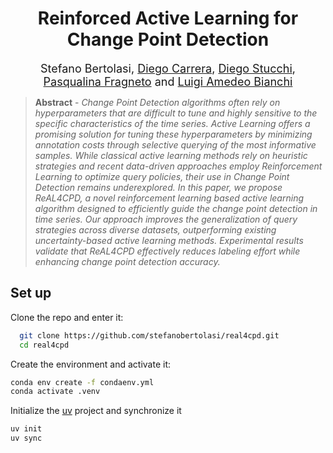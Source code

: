 <h1 align="center">
  Reinforced Active Learning for Change Point Detection
</h1>

<p align="center">
  <font size="4">
    Stefano Bertolasi, 
    <a href="https://scholar.google.com/citations?user=Xx_z0_wAAAAJ&hl=it">Diego Carrera</a>, 
    <a href="https://scholar.google.com/citations?user=-Pmt-OoAAAAJ&hl=it">Diego Stucchi</a>, 
    <a href="https://scholar.google.com/citations?user=HcV1WEAAAAAJ&hl=en">Pasqualina Fragneto</a> and 
    <a href="https://scholar.google.it/citations?user=8JOvCVoAAAAJ&hl=it">Luigi Amedeo Bianchi</a>
  </font>
</p>

<!--
<p align="center">
  <img src="https://img.shields.io/badge/python-3.10%2B-blue" alt="Python 3.10+">
  <img src="https://img.shields.io/badge/license-MIT-green" alt="License MIT">
  <img src="https://img.shields.io/badge/conference-ICDM%202025-orange" alt="ICDM 2025">
</p>
-->
>**Abstract** - *Change Point Detection algorithms often rely on hyperparameters that are difficult to tune and highly sensitive to the specific characteristics of the time series. Active Learning offers a promising solution for tuning these hyperparameters by minimizing annotation costs through selective querying of the most informative samples. While classical active learning methods rely on heuristic strategies and recent data-driven approaches employ Reinforcement Learning to optimize query policies, their use in Change Point Detection remains underexplored. In this paper, we propose ReAL4CPD, a novel reinforcement learning based active learning algorithm designed to efficiently guide the change point detection in time series. Our approach improves the generalization of query strategies across diverse datasets, outperforming existing uncertainty-based active learning methods. Experimental results validate that ReAL4CPD effectively reduces labeling effort while enhancing change point detection accuracy.*

<h2>
  Set up
</h2>

Clone the repo and enter it:

```bash
  git clone https://github.com/stefanobertolasi/real4cpd.git
  cd real4cpd
```
Create the environment and activate it:

```bash
conda env create -f condaenv.yml
conda activate .venv
```

Initialize the <a href="https://github.com/astral-sh/uv">uv</a> project and synchronize it
```bash
uv init
uv sync
```
